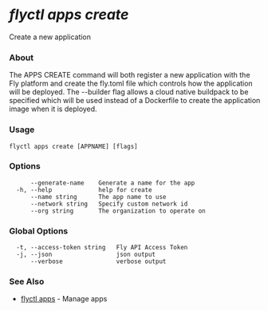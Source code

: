 # _flyctl apps create_

Create a new application

### About

The APPS CREATE command will both register a new application 
with the Fly platform and create the fly.toml file which controls how 
the application will be deployed. The --builder flag allows a cloud native 
buildpack to be specified which will be used instead of a Dockerfile to 
create the application image when it is deployed.


### Usage
~~~
flyctl apps create [APPNAME] [flags]
~~~

### Options

~~~
      --generate-name    Generate a name for the app
  -h, --help             help for create
      --name string      The app name to use
      --network string   Specify custom network id
      --org string       The organization to operate on
~~~

### Global Options

~~~
  -t, --access-token string   Fly API Access Token
  -j, --json                  json output
      --verbose               verbose output
~~~

### See Also

* [flyctl apps](/docs/flyctl/apps/)	 - Manage apps

